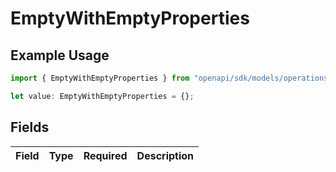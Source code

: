 # EmptyWithEmptyProperties

## Example Usage

```typescript
import { EmptyWithEmptyProperties } from "openapi/sdk/models/operations";

let value: EmptyWithEmptyProperties = {};
```

## Fields

| Field       | Type        | Required    | Description |
| ----------- | ----------- | ----------- | ----------- |